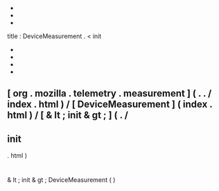 -
-
-
title
:
DeviceMeasurement
.
<
init
>
-
-
-
-
[
org
.
mozilla
.
telemetry
.
measurement
]
(
.
.
/
index
.
html
)
/
[
DeviceMeasurement
]
(
index
.
html
)
/
[
&
lt
;
init
&
gt
;
]
(
.
/
-
init
-
.
html
)
#
&
lt
;
init
&
gt
;
DeviceMeasurement
(
)
